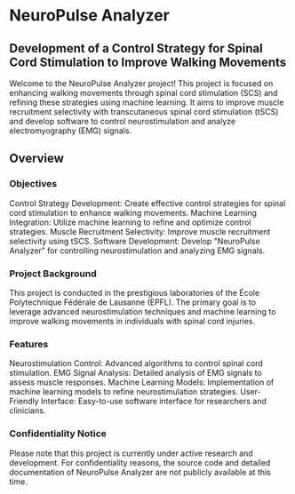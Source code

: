 # NeuroPulse Analyzer

## Development of a Control Strategy for Spinal Cord Stimulation to Improve Walking Movements

Welcome to the NeuroPulse Analyzer project! This project is focused on enhancing walking movements through spinal cord stimulation (SCS) and refining these strategies using machine learning. It aims to improve muscle recruitment selectivity with transcutaneous spinal cord stimulation (tSCS) and develop software to control neurostimulation and analyze electromyography (EMG) signals.

## Overview

### Objectives
Control Strategy Development: Create effective control strategies for spinal cord stimulation to enhance walking movements.
Machine Learning Integration: Utilize machine learning to refine and optimize control strategies.
Muscle Recruitment Selectivity: Improve muscle recruitment selectivity using tSCS.
Software Development: Develop "NeuroPulse Analyzer" for controlling neurostimulation and analyzing EMG signals.

###  Project Background
This project is conducted in the prestigious laboratories of the École Polytechnique Fédérale de Lausanne (EPFL). The primary goal is to leverage advanced neurostimulation techniques and machine learning to improve walking movements in individuals with spinal cord injuries.

### Features

Neurostimulation Control: Advanced algorithms to control spinal cord stimulation.
EMG Signal Analysis: Detailed analysis of EMG signals to assess muscle responses.
Machine Learning Models: Implementation of machine learning models to refine neurostimulation strategies.
User-Friendly Interface: Easy-to-use software interface for researchers and clinicians.


### Confidentiality Notice

Please note that this project is currently under active research and development. For confidentiality reasons, the source code and detailed documentation of NeuroPulse Analyzer are not publicly available at this time.
